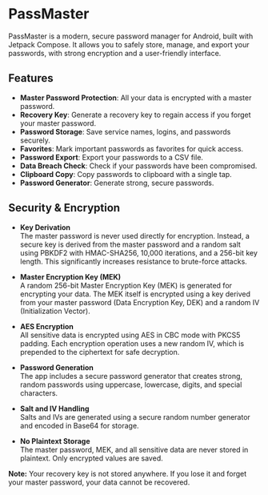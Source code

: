 # PassMaster

PassMaster is a modern, secure password manager for Android, built with Jetpack Compose. It allows you to safely store, manage, and export your passwords, with strong encryption and a user-friendly interface.

## Features

- **Master Password Protection**: All your data is encrypted with a master password.
- **Recovery Key**: Generate a recovery key to regain access if you forget your master password.
- **Password Storage**: Save service names, logins, and passwords securely.
- **Favorites**: Mark important passwords as favorites for quick access.
- **Password Export**: Export your passwords to a CSV file.
- **Data Breach Check**: Check if your passwords have been compromised.
- **Clipboard Copy**: Copy passwords to clipboard with a single tap.
- **Password Generator**: Generate strong, secure passwords.

## Security & Encryption

- **Key Derivation**  
  The master password is never used directly for encryption. Instead, a secure key is derived from the master password and a random salt using PBKDF2 with HMAC-SHA256, 10,000 iterations, and a 256-bit key length. This significantly increases resistance to brute-force attacks.

- **Master Encryption Key (MEK)**  
  A random 256-bit Master Encryption Key (MEK) is generated for encrypting your data. The MEK itself is encrypted using a key derived from your master password (Data Encryption Key, DEK) and a random IV (Initialization Vector).

- **AES Encryption**  
  All sensitive data is encrypted using AES in CBC mode with PKCS5 padding. Each encryption operation uses a new random IV, which is prepended to the ciphertext for safe decryption.

- **Password Generation**  
  The app includes a secure password generator that creates strong, random passwords using uppercase, lowercase, digits, and special characters.

- **Salt and IV Handling**  
  Salts and IVs are generated using a secure random number generator and encoded in Base64 for storage.

- **No Plaintext Storage**  
  The master password, MEK, and all sensitive data are never stored in plaintext. Only encrypted values are saved.

**Note:** Your recovery key is not stored anywhere. If you lose it and forget your master password, your data cannot be recovered.
